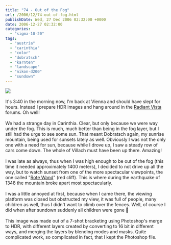 ```yaml
---
title: "74 - Out of the Fog"
url: /2006/12/74-out-of-fog.html
publishDate: Wed, 27 Dec 2006 02:32:00 +0000
date: 2006-12-27 02:32:00
categories: 
  - "sigma-10-20"
tags: 
  - "austria"
  - "carinthia"
  - "color"
  - "dobratsch"
  - "karnten"
  - "landscape"
  - "nikon-d200"
  - "sundown"
---
```

<a href="https://d25zfm9zpd7gm5.cloudfront.net/1200x1200/2006/20061226_164554_hdr.jpg"><img src="https://d25zfm9zpd7gm5.cloudfront.net/0600x0600/2006/20061226_164554_hdr.jpg"/></a><br/><br/>It's 3:40 in the morning now, I'm back at Vienna and should have slept for hours. Instead I prepare HDR images and hang around in the <a href="http://www.radiantvista.com/" target="_blank">Radiant Vista</a> forums. Oh well!<br/><br/>We had a strange day in Carinthia. Clear, but only because we were way under the fog. This is much, much better than being in the fog layer, but I still had the urge to see some sun. That meant Dobratsch again, my sunrise mountain, being used for sunsets lately as well. Obviously I was not the only one with a need for sun, because while I drove up, I saw a steady row of cars come down. The whole of Villach must have been up there. Amazing!<br/><br/>I was late as always, thus when I was high enough to be out of the fog (this time it needed approximately 1400 meters), I decided to not drive up all the way, but to watch sunset from one of the more spectacular viewpoints, the one called "<a href="http://maps.google.com/?ie=UTF8&amp;om=1&amp;z=13&amp;ll=46.59827,13.680553&amp;spn=0.105329,0.129089" target="_blank">Rote Wand</a>" (red cliff). This is where during the earthquake of 1348 the mountain broke apart most spectacularly.<br/><br/>I was a little annoyed at first, because when I came there, the viewing platform was closed but obstructed my view, it was full of people, many children as well, thus I didn't want to climb over the fences. Well, of course I did when after sundown suddenly all children were gone 🙂<br/><br/>This image was made out of a 7-shot bracketing using Photoshop's merge to HDR, with different layers created by converting to 16 bit in different ways, and merging the layers by blending modes and masks. Quite complicated work, so complicated in fact, that I kept the Photoshop file.
